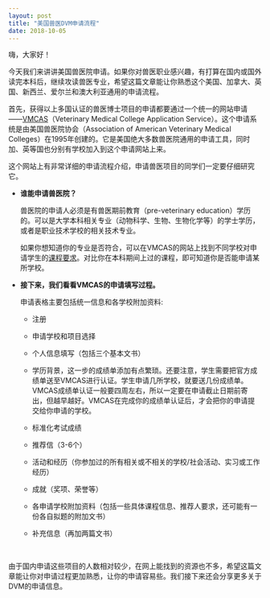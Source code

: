 ```yaml
---
layout: post
title: "美国兽医DVM申请流程"
date: 2018-10-05
---
```


嗨，大家好！

今天我们来讲讲美国兽医院申请。如果你对兽医职业感兴趣，有打算在国内或国外读完本科后，继续攻读兽医专业，希望这篇文章能让你熟悉这个美国、加拿大、英国、新西兰、爱尔兰和澳大利亚通用的申请流程。

首先，获得以上多国认证的兽医博士项目的申请都要通过一个统一的网站申请 ——[VMCAS](http://www.aavmc.org)（Veterinary Medical College Application Service）。这个申请系统是由美国兽医院协会（Association of American Veterinary Medical Colleges）在1995年创建的。它是美国绝大多数兽医院通用的申请工具，同时加、英等国也分别有学校加入到这个申请网站上来。

这个网站上有非常详细的申请流程介绍，申请兽医项目的同学们一定要仔细研究它。

+ **谁能申请兽医院？**

  兽医院的申请人必须是有兽医期前教育（pre-veterinary education）学历的。可以是大学本科相关专业（动物科学、生物、生物化学等）的学士学历，或者是职业技术学校的相关技术专业。

  如果你想知道你的专业是否符合，可以在VMCAS的网站上找到不同学校对申请学生的[课程要求](http://www.aavmc.org/assets/site_18/files/vmcas/prereqchart.pdf)。对比你在本科期间上过的课程，即可知道你是否能申请某所学校。

+ **接下来，我们看看VMCAS的申请填写过程。**

  申请表格主要包括统一信息和各学校附加资料:  
  * 注册

  * 申请学校和项目选择

  * 个人信息填写（包括三个基本文书）

  * 学历背景，这一步的成绩单添加有点繁琐。还要注意，学生需要把官方成绩单送至VMCAS进行认证。学生申请几所学校，就要送几份成绩单。VMCAS成绩单认证一般要四周左右，所以一定要在申请截止日期前寄出，但越早越好。VMCAS在完成你的成绩单认证后，才会把你的申请提交给你申请的学校。

  * 标准化考试成绩

  * 推荐信（3-6个）

  * 活动和经历（你参加过的所有相关或不相关的学校/社会活动、实习或工作经历）

  * 成就（奖项、荣誉等）

  * 各申请学校附加资料（包括一些具体课程信息、推荐人要求，还可能有一份各自拟题的附加文书）

  * 补充信息（再加两篇文书）

  <br>

由于国内申请这些项目的人数相对较少，在网上能找到的资源也不多，希望这篇文章能让你对申请过程更加熟悉，让你的申请容易些。我们接下来还会分享更多关于DVM的申请信息。

